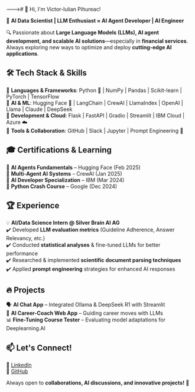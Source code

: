 ---># 👋 Hi, I'm Victor-Iulian Pihureac!

🚀 **AI Data Scientist | LLM Enthusiast ≈ AI Agent Developer | AI Engineer**  

🔍 Passionate about **Large Language Models (LLMs), AI agent development, and scalable AI solutions**—especially in **financial services**. Always exploring new ways to optimize and deploy **cutting-edge AI applications**.  

## 🛠️ Tech Stack & Skills  
🔹 **Languages & Frameworks**: Python 🐍 | NumPy | Pandas | Scikit-learn | PyTorch | TensorFlow  
🔹 **AI & ML**: Hugging Face 🤗 | LangChain | CrewAI | LlamaIndex | OpenAI | Llama | Claude | DeepSeek  
🔹 **Development & Cloud**: Flask | FastAPI | Gradio | Streamlit | IBM Cloud | Azure ☁️  
🔹 **Tools & Collaboration**: GitHub | Slack | Jupyter | Prompt Engineering 🎯  

## 🎓 Certifications & Learning  
📌 **AI Agents Fundamentals** – Hugging Face (Feb 2025)  
📌 **Multi-Agent AI Systems** – CrewAI (Jan 2025)  
📌 **AI Developer Specialization** – IBM (Mar 2024)  
📌 **Python Crash Course** – Google (Dec 2024)  

## 🏆 Experience  
💡 **AI/Data Science Intern @ Silver Brain AI AG**  
✔️ Developed **LLM evaluation metrics** (Guideline Adherence, Answer Relevancy, etc.)  
✔️ Conducted **statistical analyses** & fine-tuned LLMs for better performance  
✔️ Researched & implemented **scientific document parsing techniques**  
✔️ Applied **prompt engineering** strategies for enhanced AI responses  

## 🔥 Projects  
🗣️ **AI Chat App** – Integrated Ollama & DeepSeek R1 with Streamlit  
🎯 **AI Career-Coach Web App** – Guiding career moves with LLMs  
📊 **Fine-Tuning Course Tester** – Evaluating model adaptations for Deeplearning.AI  

## 📫 Let's Connect!  
💼 [LinkedIn](https://www.linkedin.com/in/victor-iulian-pihureac)  
📂 [GitHub](https://github.com/Victori32)  

Always open to **collaborations, AI discussions, and innovative projects!** 🚀

